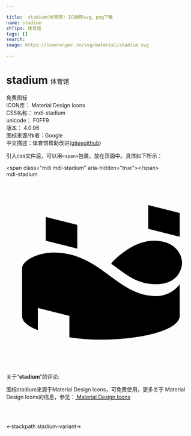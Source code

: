 ```yaml
---

title:  stadium(体育馆) ICON转svg、png下载
name: stadium
zhTips: 体育馆
tags: []
search: 
image: https://iconhelper.cn/svg/material/stadium.svg

---
```


# stadium  <small style="font-size: 60%;font-weight: 100">体育馆</small>


<div class="detail-page">
<p>
<span><span class="badge-success badge">免费图标</span> </span>
<br/>
<span>
ICON库：
<span class="badge-secondary badge">Material Design Icons</span> 
</span>
<br/>
<span>
CSS名称：
<span class="badge-secondary badge">mdi-stadium</span> 
</span>
<br/>
<span>
unicode：
<span class="badge-secondary badge">F0FF9</span> 
<copy-btn content='F0FF9' btn-title=""></copy-btn>
<copy-btn :content='String.fromCodePoint(parseInt("F0FF9", 16))' btn-title="复制U"></copy-btn>
</span>
<br/>
<span>
版本：
<span class="badge-secondary badge">4.0.96</span> 
</span>
<br/>
<span>图标来源/作者：<span class="badge-light badge">Google</span></span> 
<br/>
<span class="zh-detail">中文描述：<span class="badge-primary badge">体育馆</span><span class="help-link"><span>帮助改进</span>(<a href="https://gitee.com/liuwave/icon-helper/edit/master/json/material/stadium.json" target="_blank" rel="noopener noreferrer">gitee</a><a href="https://github.com/liuwave/icon-helper/edit/master/json/material/stadium.json" target="_blank" rel="noopener noreferrer">github</a></span>)</span><br/>
</p>
</div>
<div class="alert alert-dark">
  <i class="mdi mdi-stadium mdi-48px"></i>
  <i class="mdi mdi-stadium mdi-36px"></i>
  <i class="mdi mdi-stadium mdi-24px"></i>
  <i class="mdi mdi-stadium mdi-18px"></i>
</div>
<div>
  <p>引入css文件后，可以用<code>&lt;span&gt;</code>包裹，放在页面中。具体如下所示：    
  </p>
  <div class="alert alert-primary" style="font-size: 14px">
    &lt;span class="mdi mdi-stadium" aria-hidden="true"&gt;&lt;/span&gt;
    <copy-btn content='<span class="mdi mdi-stadium" aria-hidden="true"></span>'></copy-btn>
  </div>
  <div class="alert alert-secondary">
    <i class="mdi mdi-stadium"
    style="font-size: 24px"
    aria-hidden="true"></i> mdi-stadium
    <copy-btn content="mdi-stadium" btn-title="复制图标名称"></copy-btn>
  </div>
</div>
<div id="svg" class="svg-wrap">
<svg xmlns="http://www.w3.org/2000/svg" viewBox="0 0 24 24"><path d="M22 13.5V17.5C22 19.2 17.5 20.5 12 20.5C10.6 20.5 9.2 20.4 8 20.2V17.5L4 16.5V19.3C2.7 18.8 2 18.2 2 17.5V11.5C2 10.5 4 9.5 6 9.5C12 9.5 14 15 19 15C21 15 22 13.5 22 13.5M5 8L9 9V6L5 5V8M18 6.5L22 7.5V4.5L18 3.5V6.5M22.3 10.8C22.3 9.8 21.5 8 18.7 8S13.4 10.7 13.3 10.9C15.1 12.2 16.5 13.5 19 13.5C22.3 13.5 22.3 10.8 22.3 10.8Z" /></svg>
</div>
<detail full-name='mdi-stadium'></detail>
<div class="icon-detail__container">
<p>关于“<b>stadium</b>”的评论:</p>
</div>
<Vssue title="关于“stadium”的评论" />    
<div><p>图标stadium来源于Material Design Icons，可免费使用，更多关于 Material Design Icons的信息，参见：<a target="_blank" href="https://iconhelper.cn/material.html"> Material Design Icons</a>
</p></div>

<div style="padding:2rem 0 " class="page-nav"><p class="inner"><span class="prev">←<router-link to="/icon/stackpath.html">stackpath</router-link></span> <span class="next"><router-link to="/icon/stadium-variant.html">stadium-variant</router-link>→</span></p></div>

